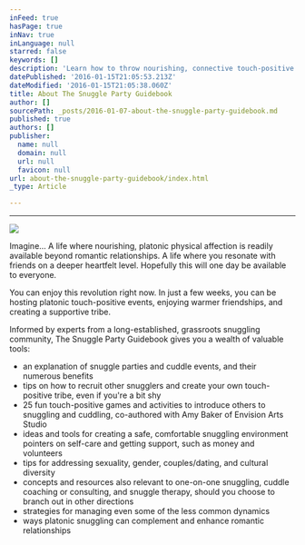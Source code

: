 ```yaml
---
inFeed: true
hasPage: true
inNav: true
inLanguage: null
starred: false
keywords: []
description: 'Learn how to throw nourishing, connective touch-positive events'
datePublished: '2016-01-15T21:05:53.213Z'
dateModified: '2016-01-15T21:05:38.060Z'
title: About The Snuggle Party Guidebook
author: []
sourcePath: _posts/2016-01-07-about-the-snuggle-party-guidebook.md
published: true
authors: []
publisher:
  name: null
  domain: null
  url: null
  favicon: null
url: about-the-snuggle-party-guidebook/index.html
_type: Article

---
```

****
![](https://the-grid-user-content.s3-us-west-2.amazonaws.com/122aa9c5-4d5b-44f3-8ee5-7b5e28d9d34a.jpg)

Imagine... A life where nourishing, platonic physical affection is readily available beyond romantic relationships. A life where you resonate with friends on a deeper heartfelt level. Hopefully this will one day be available to everyone.

You can enjoy this revolution right now. In just a few weeks, you can be hosting platonic touch-positive events, enjoying warmer friendships, and creating a supportive tribe.

Informed by experts from a long-established, grassroots snuggling community, The Snuggle Party Guidebook gives you a wealth of valuable tools:

* an explanation of snuggle parties and cuddle events, and their numerous benefits
* tips on how to recruit other snugglers and create your own touch-positive tribe, even if you're a bit shy
* 25 fun touch-positive games and activities to introduce others to snuggling and cuddling, co-authored with Amy Baker of Envision Arts Studio 
* ideas and tools for creating a safe, comfortable snuggling environment
pointers on self-care and getting support, such as money and volunteers 
* tips for addressing sexuality, gender, couples/dating, and cultural diversity 
* concepts and resources also relevant to one-on-one snuggling, cuddle coaching or consulting, and snuggle therapy, should you choose to branch out in other directions 
* strategies for managing even some of the less common dynamics 
* ways platonic snuggling can complement and enhance romantic relationships